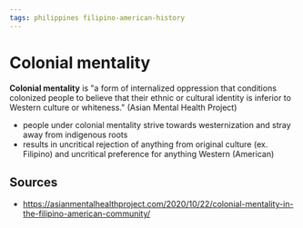 ```yaml
---
tags: philippines filipino-american-history
---
```


# Colonial mentality

**Colonial mentality** is "a form of internalized oppression that conditions colonized people to believe that their ethnic or cultural identity is inferior to Western culture or whiteness." (Asian Mental Health Project)

- people under colonial mentality strive towards westernization and stray away from indigenous roots
- results in uncritical rejection of anything from original culture (ex. Filipino) and uncritical preference for anything Western (American)

## Sources

- <https://asianmentalhealthproject.com/2020/10/22/colonial-mentality-in-the-filipino-american-community/>
